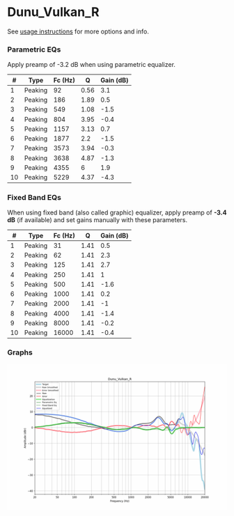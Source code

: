 # Dunu_Vulkan_R
See [usage instructions](https://github.com/jaakkopasanen/AutoEq#usage) for more options and info.

### Parametric EQs
Apply preamp of -3.2 dB when using parametric equalizer.

|   # | Type    |   Fc (Hz) |    Q |   Gain (dB) |
|-----|---------|-----------|------|-------------|
|   1 | Peaking |        92 | 0.56 |         3.1 |
|   2 | Peaking |       186 | 1.89 |         0.5 |
|   3 | Peaking |       549 | 1.08 |        -1.5 |
|   4 | Peaking |       804 | 3.95 |        -0.4 |
|   5 | Peaking |      1157 | 3.13 |         0.7 |
|   6 | Peaking |      1877 | 2.2  |        -1.5 |
|   7 | Peaking |      3573 | 3.94 |        -0.3 |
|   8 | Peaking |      3638 | 4.87 |        -1.3 |
|   9 | Peaking |      4355 | 6    |         1.9 |
|  10 | Peaking |      5229 | 4.37 |        -4.3 |

### Fixed Band EQs
When using fixed band (also called graphic) equalizer, apply preamp of **-3.4 dB** (if available) and set gains manually with these parameters.

|   # | Type    |   Fc (Hz) |    Q |   Gain (dB) |
|-----|---------|-----------|------|-------------|
|   1 | Peaking |        31 | 1.41 |         0.5 |
|   2 | Peaking |        62 | 1.41 |         2.3 |
|   3 | Peaking |       125 | 1.41 |         2.7 |
|   4 | Peaking |       250 | 1.41 |         1   |
|   5 | Peaking |       500 | 1.41 |        -1.6 |
|   6 | Peaking |      1000 | 1.41 |         0.2 |
|   7 | Peaking |      2000 | 1.41 |        -1   |
|   8 | Peaking |      4000 | 1.41 |        -1.4 |
|   9 | Peaking |      8000 | 1.41 |        -0.2 |
|  10 | Peaking |     16000 | 1.41 |        -0.4 |

### Graphs
![](./Dunu_Vulkan_R.png)
